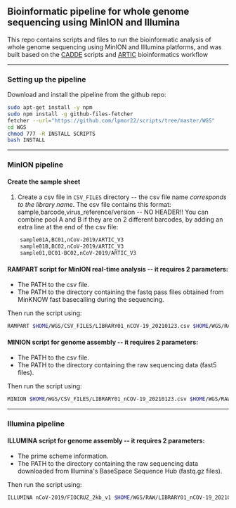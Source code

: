 ## Bioinformatic pipeline for whole genome sequencing using MinION and Illumina

This repo contains scripts and files to run the bioinformatic analysis of whole genome sequencing using MinION and Illlumina platforms, and was built based on the [CADDE](https://www.caddecentre.org/) scripts and [ARTIC](https://artic.network/) bioinformatics workflow

---

### Setting up the pipeline

Download and install the pipeline from the github repo:

```sh
sudo apt-get install -y npm
sudo npm install -g github-files-fetcher
fetcher --url="https://github.com/lpmor22/scripts/tree/master/WGS"
cd WGS
chmod 777 -R INSTALL SCRIPTS
bash INSTALL
```

---

### MinION pipeline

#### Create the sample sheet

1. Create a csv file in ``CSV_FILES`` directory -- the csv file name *corresponds to the library name*.
The csv file contains this format: sample,barcode,virus_reference/version -- NO HEADER!!
You can combine pool A and B if they are on 2 different barcodes, by adding an extra line at the end of the csv file:
```sh
	sample01A,BC01,nCoV-2019/ARTIC_V3
	sample01B,BC02,nCoV-2019/ARTIC_V3
	sample01,BC01-BC02,nCoV-2019/ARTIC_V3
```

#### RAMPART script for MinION real-time analysis -- it requires 2 parameters:

- The PATH to the csv file.
- The PATH to the directory containing the fastq pass files obtained from MinKNOW fast basecalling during the sequencing.

Then run the script using:

```sh
RAMPART $HOME/WGS/CSV_FILES/LIBRARY01_nCOV-19_20210123.csv $HOME/WGS/RAW/LIBRARY01_nCOV-19_20210123/../fastq_pass
```

#### MINION script for genome assembly -- it requires 2 parameters:

- The PATH to the csv file.
- The PATH to the directory containing the raw sequencing data (fast5 files).

Then run the script using:

```sh
MINION $HOME/WGS/CSV_FILES/LIBRARY01_nCOV-19_20210123.csv $HOME/WGS/RAW/LIBRARY01_nCOV-19_20210123 
```

---

### Illumina pipeline

#### ILLUMINA script for genome assembly -- it requires 2 parameters:

- The prime scheme information.
- The PATH to the directory containing the raw sequencing data downloaded from Illumina's BaseSpace Sequence Hub (fastq.gz files).

Then run the script using:

```sh
ILLUMINA nCoV-2019/FIOCRUZ_2kb_v1 $HOME/WGS/RAW/LIBRARY01_nCOV-19_20210123 
```